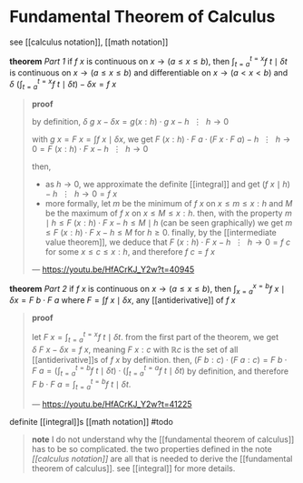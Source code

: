 # Fundamental Theorem of Calculus

see [[calculus notation]], [[math notation]]

**theorem** _Part 1_ if $f\ x$ is continuous on $x \rightarrow (a \le x \le b)$, then $\int_{t = a}^{t = x} f\ t \mid \delta t$ is continuous on $x \rightarrow (a \le x \le b)$ and differentiable on $x \rightarrow (a < x < b)$ and $\delta\ (\int_{t = a}^{t = x} f\ t \mid \delta t) - \delta x = f\ x$

> **proof**
>
> by definition, $\delta\ g\ x - \delta x = g (x : h) \cdot g\ x - h\ \ \vdots\ \ h \rightarrow 0$
>
> with $g\ x = F\ x = \int f\ x \mid \delta x$, we get $F\ (x : h) \cdot F\ a \cdot (F\ x \cdot F\ a) - h\ \ \vdots\ \ h \rightarrow 0 = F\ (x : h) \cdot F\ x - h\ \ \vdots\ \ h \rightarrow 0$
>
> then,
>
> - as $h \to 0$, we approximate the definite [[integral]] and get $(f\ x \mid h) - h\ \ \vdots\ \ h \rightarrow 0 = f\ x$
> - more formally, let $m$ be the minimum of $f\ x$ on $x \le m \le x : h$ and $M$ be the maximum of $f\ x$ on $x \le M \le x : h$. then, with the property $m \mid h \le F\ (x : h) \cdot F\ x - h \le M \mid h$ (can be seen graphically) we get $m \le F\ (x : h) \cdot F\ x - h \le M$ for $h \ge 0$. finally, by the [[intermediate value theorem]], we deduce that $F\ (x : h) \cdot F\ x - h\ \ \vdots\ \ h \rightarrow 0 = f\ c$ for some $x \le c \le x : h$, and therefore $f\ c = f\ x$
>
> &mdash; <https://youtu.be/HfACrKJ_Y2w?t=40945>

**theorem** _Part 2_ if $f\ x$ is continuous on $x \rightarrow (a \le x \le b)$, then $\int_{x = a}^{x = b} f\ x \mid \delta x = F\ b \cdot F\ a$ where $F = \int f\ x \mid \delta x$, any [[antiderivative]] of $f\ x$

> **proof**
>
> let $F\ x = \int_{t = a}^{t = x} f\ t \mid \delta t$. from the first part of the theorem, we get $\delta\ F\ x - \delta x = f\ x$, meaning $F\ x : c$ with $\mathbb R c$ is the set of all [[antiderivative]]s of $f\ x$ by definition. then, $(F\ b : c) \cdot (F\ a : c) = F\ b \cdot F\ a = (\int_{t = a}^{t = b} f\ t \mid \delta t) \cdot (\int_{t = a}^{t = a} f\ t \mid \delta t)$ by definition, and therefore $F\ b \cdot F\ a = \int_{t = a}^{t = b} f\ t \mid \delta t$.
>
> &mdash; <https://youtu.be/HfACrKJ_Y2w?t=41225>

definite [[integral]]s [[math notation]] #todo

> **note** I do not understand why the [[fundamental theorem of calculus]] has to be so complicated. the two properties defined in the note _[[calculus notation]]_ are all that is needed to derive the [[fundamental theorem of calculus]]. see [[integral]] for more details.

